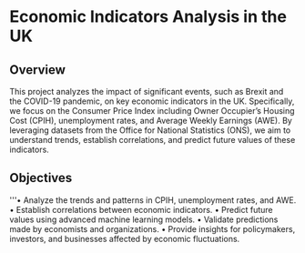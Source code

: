 # Economic Indicators Analysis in the UK

## Overview
This project analyzes the impact of significant events, such as Brexit and the COVID-19 pandemic, on key economic indicators in the UK. Specifically, we focus on the Consumer Price Index including Owner Occupier’s Housing Cost (CPIH), unemployment rates, and Average Weekly Earnings (AWE). By leveraging datasets from the Office for National Statistics (ONS), we aim to understand trends, establish correlations, and predict future values of these indicators.

## Objectives
'''• Analyze the trends and patterns in CPIH, unemployment rates, and AWE.  
• Establish correlations between economic indicators.
• Predict future values using advanced machine learning models.
• Validate predictions made by economists and organizations.
• Provide insights for policymakers, investors, and businesses affected by economic fluctuations.

